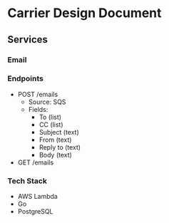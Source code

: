 # Carrier Design Document

## Services

### Email

### Endpoints

* POST /emails
  * Source: SQS
  * Fields:
    * To (list)
    * CC (list)
    * Subject (text)
    * From (text)
    * Reply to (text)
    * Body (text)
* GET /emails

### Tech Stack

* AWS Lambda
* Go
* PostgreSQL

